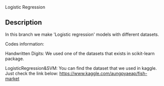 Logistic Regression

## Description 
In this branch we make 'Logistic regression' models with different datasets.

Codes information:

Handwritten Digits: We used one of the datasets that exists in scikit-learn package.

LogisticRegression&SVM: You can find the dataset that we used in kaggle. Just check the link below:
https://www.kaggle.com/aungpyaeap/fish-market
